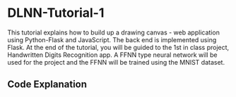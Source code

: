 # DLNN-Tutorial-1
This tutorial explains how to build up a drawing canvas - web application using Python-Flask and JavaScript. The back end is implemented using Flask. At the end of the tutorial, you will be guided to the 1st in class project, Handwritten Digits Recognition app. A FFNN type neural network will be used for the project and the FFNN will be trained using the MNIST dataset.

## Code Explanation

